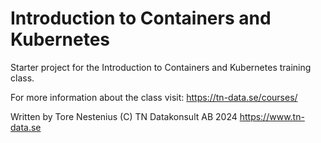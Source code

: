 # Introduction to Containers and Kubernetes
Starter project for the Introduction to Containers and Kubernetes training class.

For more information about the class visit:
https://tn-data.se/courses/

Written by Tore Nestenius 
(C) TN Datakonsult AB 2024
https://www.tn-data.se



    
